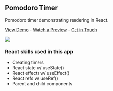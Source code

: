 ## Pomodoro Timer

Pomodoro timer demonstrating rendering in React.

[View Demo](https://#) - [Watch a Preview](https://www.youtube.com/c/CarlosAlfaro/videos) - [Get in Touch](https://www.carlosalfaro.dev/)

[![](https://res.cloudinary.com/devbysalas/image/upload/v1623448266/my-media/Pomodoro-gif_t4gvxw.gif)](https://www.carlosalfaro.dev/)

### React skills used in this app

- Creating timers
- React state w/ useState()
- React effects w/ useEffect()
- React refs w/ useRef()
- Parent and child components
